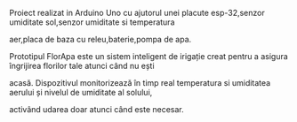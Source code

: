 Proiect realizat in Arduino Uno cu ajutorul unei placute esp-32,senzor umiditate sol,senzor umiditate si temperatura

aer,placa de baza cu releu,baterie,pompa de apa.

Prototipul FlorApa este un sistem inteligent de irigație creat pentru a asigura îngrijirea florilor tale atunci când nu ești

acasă. Dispozitivul monitorizează în timp real temperatura si umiditatea aerului și nivelul de umiditate al solului,

activând udarea doar atunci când este necesar.
